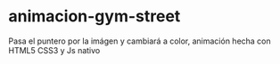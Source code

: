 # animacion-gym-street
Pasa el puntero por la imágen y cambiará a color, animación hecha con HTML5 CSS3 y Js nativo
